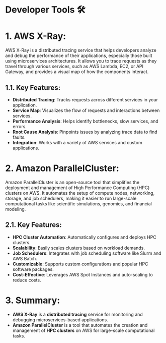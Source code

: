 # Developer Tools 🛠️

# 1. **AWS X-Ray**:

AWS X-Ray is a distributed tracing service that helps developers analyze and debug the performance of their applications, especially those built using microservices architectures. It allows you to trace requests as they travel through various services, such as AWS Lambda, EC2, or API Gateway, and provides a visual map of how the components interact.

## 1.1. Key Features:

- **Distributed Tracing**: Tracks requests across different services in your application.
- **Service Map**: Visualizes the flow of requests and interactions between services.
- **Performance Analysis**: Helps identify bottlenecks, slow services, and errors.
- **Root Cause Analysis**: Pinpoints issues by analyzing trace data to find faults.
- **Integration**: Works with a variety of AWS services and custom applications.

# 2. **Amazon ParallelCluster**:

Amazon ParallelCluster is an open-source tool that simplifies the deployment and management of High Performance Computing (HPC) clusters on AWS. It automates the setup of compute nodes, networking, storage, and job schedulers, making it easier to run large-scale computational tasks like scientific simulations, genomics, and financial modeling.

## 2.1. Key Features:

- **HPC Cluster Automation**: Automatically configures and deploys HPC clusters.
- **Scalability**: Easily scales clusters based on workload demands.
- **Job Schedulers**: Integrates with job scheduling software like Slurm and AWS Batch.
- **Customizable**: Supports custom configurations and popular HPC software packages.
- **Cost-Effective**: Leverages AWS Spot Instances and auto-scaling to reduce costs.

# 3. **Summary**:

- **AWS X-Ray** is a **distributed tracing** service for monitoring and debugging microservices-based applications.
- **Amazon ParallelCluster** is a tool that automates the creation and management of **HPC clusters** on AWS for large-scale computational tasks.
